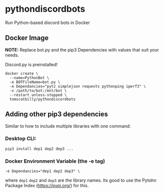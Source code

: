 # pythondiscordbots
Run Python-based discord bots in Docker

<h2> Docker Image</h2>
<strong>NOTE:</strong> Replace bot.py and the pip3 Dependencies with values that suit your needs.

Discord.py is preinstalled!


```
docker create \
  --name=PythonBot \
  -e BOTFileName=bot.py \
  -e Dependancies="pytz simplejson requests pythonping iperf3" \
  -v /path/to/bot:/mnt/bot \
  --restart unless-stopped \
  tomscatbilly/pythondiscordbots
```

<h2> Adding other pip3 dependencies </h2>
Similar to how to include multiple libraries with one command:
<h3>Desktop CLI: </h3>

```
pip3 install dep1 dep2 dep3 ...
```

<h3>Docker Environment Variable (the -e tag)</h3>

```
-e Dependancies="dep1 dep2 dep3" \
```

where `dep1` `dep2` and `dep3` are the library names. Its good to use the Pytohn Package Index (https://pypi.org/) for this.
